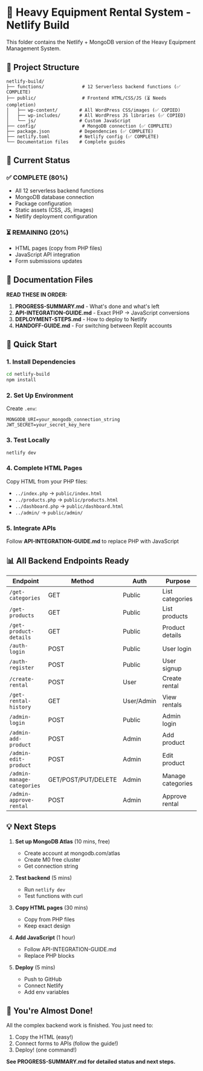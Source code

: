 # 🚀 Heavy Equipment Rental System - Netlify Build

This folder contains the Netlify + MongoDB version of the Heavy Equipment Management System.

## 📁 Project Structure

```
netlify-build/
├── functions/              # 12 Serverless backend functions (✅ COMPLETE)
├── public/                 # Frontend HTML/CSS/JS (⏳ Needs completion)
│   ├── wp-content/        # All WordPress CSS/images (✅ COPIED)
│   ├── wp-includes/       # All WordPress JS libraries (✅ COPIED)
│   └── js/                # Custom JavaScript
├── config/                 # MongoDB connection (✅ COMPLETE)
├── package.json           # Dependencies (✅ COMPLETE)
├── netlify.toml           # Netlify config (✅ COMPLETE)
└── Documentation files    # Complete guides
```

## 🎯 Current Status

### ✅ COMPLETE (80%)
- All 12 serverless backend functions
- MongoDB database connection
- Package configuration
- Static assets (CSS, JS, images)
- Netlify deployment configuration

### ⏳ REMAINING (20%)
- HTML pages (copy from PHP files)
- JavaScript API integration
- Form submissions updates

## 📖 Documentation Files

**READ THESE IN ORDER:**

1. **PROGRESS-SUMMARY.md** - What's done and what's left
2. **API-INTEGRATION-GUIDE.md** - Exact PHP → JavaScript conversions
3. **DEPLOYMENT-STEPS.md** - How to deploy to Netlify
4. **HANDOFF-GUIDE.md** - For switching between Replit accounts

## 🚀 Quick Start

### 1. Install Dependencies
```bash
cd netlify-build
npm install
```

### 2. Set Up Environment
Create `.env`:
```
MONGODB_URI=your_mongodb_connection_string
JWT_SECRET=your_secret_key_here
```

### 3. Test Locally
```bash
netlify dev
```

### 4. Complete HTML Pages
Copy HTML from your PHP files:
- `../index.php` → `public/index.html`
- `../products.php` → `public/products.html`
- `../dashboard.php` → `public/dashboard.html`
- `../admin/` → `public/admin/`

### 5. Integrate APIs
Follow **API-INTEGRATION-GUIDE.md** to replace PHP with JavaScript

## 📊 All Backend Endpoints Ready

| Endpoint | Method | Auth | Purpose |
|----------|--------|------|---------|
| `/get-categories` | GET | Public | List categories |
| `/get-products` | GET | Public | List products |
| `/get-product-details` | GET | Public | Product details |
| `/auth-login` | POST | Public | User login |
| `/auth-register` | POST | Public | User signup |
| `/create-rental` | POST | User | Create rental |
| `/get-rental-history` | GET | User/Admin | View rentals |
| `/admin-login` | POST | Public | Admin login |
| `/admin-add-product` | POST | Admin | Add product |
| `/admin-edit-product` | POST | Admin | Edit product |
| `/admin-manage-categories` | GET/POST/PUT/DELETE | Admin | Manage categories |
| `/admin-approve-rental` | POST | Admin | Approve rental |

## 💡 Next Steps

1. **Set up MongoDB Atlas** (10 mins, free)
   - Create account at mongodb.com/atlas
   - Create M0 free cluster
   - Get connection string

2. **Test backend** (5 mins)
   - Run `netlify dev`
   - Test functions with curl

3. **Copy HTML pages** (30 mins)
   - Copy from PHP files
   - Keep exact design

4. **Add JavaScript** (1 hour)
   - Follow API-INTEGRATION-GUIDE.md
   - Replace PHP blocks

5. **Deploy** (5 mins)
   - Push to GitHub
   - Connect Netlify
   - Add env variables

## 🎉 You're Almost Done!

All the complex backend work is finished. You just need to:
1. Copy the HTML (easy!)
2. Connect forms to APIs (follow the guide!)
3. Deploy! (one command!)

**See PROGRESS-SUMMARY.md for detailed status and next steps.**
